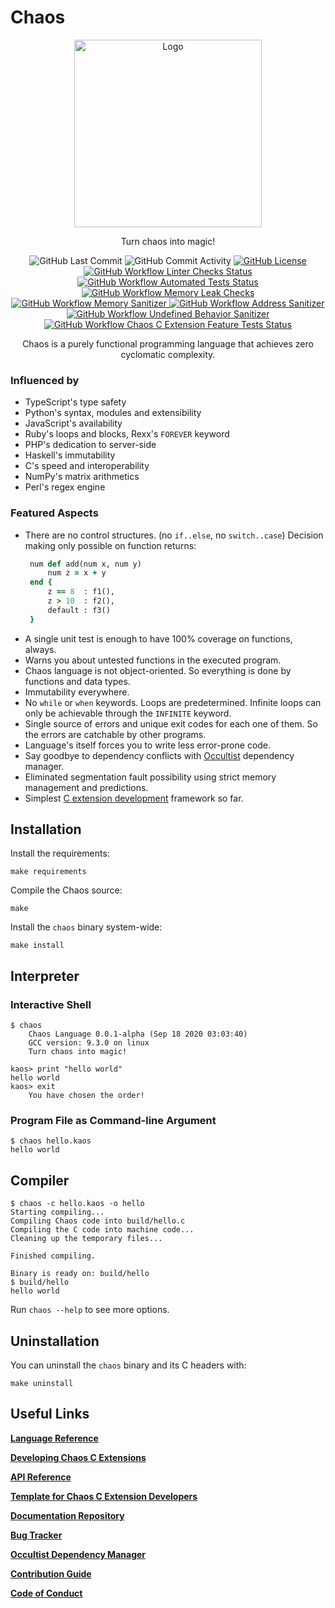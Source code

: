 # Chaos

<p align="center">
  <img src="https://chaos-lang.org/img/chaos_logo.png" alt="Logo" height="300px"/>
</p>

<p align="center">
    Turn chaos into magic!
</p>
<p align="center">
    <img alt="GitHub Last Commit" src="https://img.shields.io/github/last-commit/chaos-lang/chaos?logo=GitHub&style=flat-square">
    <img alt="GitHub Commit Activity" src="https://img.shields.io/github/commit-activity/m/chaos-lang/chaos?logo=GitHub&style=flat-square">
    <a href="https://github.com/chaos-lang/chaos/blob/master/LICENSE">
        <img alt="GitHub License" src="https://img.shields.io/github/license/chaos-lang/chaos?logo=GitHub&style=flat-square">
    </a>
    <a href="https://github.com/chaos-lang/chaos/actions?query=workflow%3A%22Linter+Checks%22">
        <img alt="GitHub Workflow Linter Checks Status" src="https://img.shields.io/github/workflow/status/chaos-lang/chaos/Linter%20Checks?logo=GitHub&label=linter%20checks&style=flat-square">
    </a>
    <a href="https://github.com/chaos-lang/chaos/actions?query=workflow%3A%22Automated+Tests%22">
        <img alt="GitHub Workflow Automated Tests Status" src="https://img.shields.io/github/workflow/status/chaos-lang/chaos/Automated%20Tests?logo=GitHub&label=automated%20tests&style=flat-square">
    </a>
    <a href="https://github.com/chaos-lang/chaos/actions?query=workflow%3A%22Memory+Leak+Checks%22">
        <img alt="GitHub Workflow Memory Leak Checks" src="https://img.shields.io/github/workflow/status/chaos-lang/chaos/Memory%20Leak%20Checks?logo=GitHub&label=memcheck&style=flat-square">
    </a>
    <a href="https://github.com/chaos-lang/chaos/actions?query=workflow%3A%22Memory+Sanitizer%22">
        <img alt="GitHub Workflow Memory Sanitizer" src="https://img.shields.io/github/workflow/status/chaos-lang/chaos/Memory%20Sanitizer?logo=GitHub&label=memory%20sanitizer&style=flat-square">
    </a>
    <a href="https://github.com/chaos-lang/chaos/actions?query=workflow%3A%22Address+Sanitizer%22">
        <img alt="GitHub Workflow Address Sanitizer" src="https://img.shields.io/github/workflow/status/chaos-lang/chaos/Address%20Sanitizer?logo=GitHub&label=address%20sanitizer&style=flat-square">
    </a>
    <a href="https://github.com/chaos-lang/chaos/actions?query=workflow%3A%22Undefined+Behavior+Sanitizer%22">
        <img alt="GitHub Workflow Undefined Behavior Sanitizer" src="https://img.shields.io/github/workflow/status/chaos-lang/chaos/Undefined%20Behavior%20Sanitizer?logo=GitHub&label=undefined%20behavior%20sanitizer&style=flat-square">
    </a>
    <a href="https://github.com/chaos-lang/chaos/actions?query=workflow%3A%22Chaos+C+Extension+Feature+Tests%22">
        <img alt="GitHub Workflow Chaos C Extension Feature Tests Status" src="https://img.shields.io/github/workflow/status/chaos-lang/chaos/Chaos%20C%20Extension%20Feature%20Tests?logo=GitHub&label=Chaos%20C%20Extension%20Feature&style=flat-square">
    </a>
</p>
<p align="center">
    Chaos is a purely functional programming language that achieves zero cyclomatic complexity.
</p>

### Influenced by

 - TypeScript's type safety
 - Python's syntax, modules and extensibility
 - JavaScript's availability
 - Ruby's loops and blocks, Rexx's `FOREVER` keyword
 - PHP's dedication to server-side
 - Haskell's immutability
 - C's speed and interoperability
 - NumPy's matrix arithmetics
 - Perl's regex engine

### Featured Aspects

 - There are no control structures. (no `if..else`, no `switch..case`) Decision making only possible on function returns:
   ```ruby
    num def add(num x, num y)
        num z = x + y
    end {
        z == 8  : f1(),
        z > 10  : f2(),
        default : f3()
    }
   ```
 - A single unit test is enough to have 100% coverage on functions, always.
 - Warns you about untested functions in the executed program.
 - Chaos language is not object-oriented. So everything is done by functions and data types.
 - Immutability everywhere.
 - No `while` or `when` keywords. Loops are predetermined. Infinite loops can only be achievable through the `INFINITE` keyword.
 - Single source of errors and unique exit codes for each one of them. So the errors are catchable by other programs.
 - Language's itself forces you to write less error-prone code.
 - Say goodbye to dependency conflicts with [Occultist](https://occultist.io/) dependency manager.
 - Eliminated segmentation fault possibility using strict memory management and predictions.
 - Simplest [C extension development](https://chaos-lang.org/docs/16_chaos_c_extensions_development) framework so far.

## Installation

Install the requirements:

```shell
make requirements
```

Compile the Chaos source:

```shell
make
```

Install the `chaos` binary system-wide:

```shell
make install
```

## Interpreter

### Interactive Shell

```shell
$ chaos
    Chaos Language 0.0.1-alpha (Sep 18 2020 03:03:40)
    GCC version: 9.3.0 on linux
    Turn chaos into magic!

kaos> print "hello world"
hello world
kaos> exit
    You have chosen the order!
```

### Program File as Command-line Argument

```shell
$ chaos hello.kaos
hello world
```

## Compiler

```shell
$ chaos -c hello.kaos -o hello
Starting compiling...
Compiling Chaos code into build/hello.c
Compiling the C code into machine code...
Cleaning up the temporary files...

Finished compiling.

Binary is ready on: build/hello
$ build/hello
hello world
```

Run `chaos --help` to see more options.

## Uninstallation

You can uninstall the `chaos` binary and its C headers with:

```shell
make uninstall
```

## Useful Links

[**Language Reference**](https://chaos-lang.org/docs/04_primitive-data-types)

[**Developing Chaos C Extensions**](https://chaos-lang.org/docs/16_chaos_c_extensions_development)

[**API Reference**](https://chaos-lang.org/docs/api)

[**Template for Chaos C Extension Developers**](https://github.com/chaos-lang/template)

[**Documentation Repository**](https://github.com/chaos-lang/chaos-lang.org)

[**Bug Tracker**](https://github.com/chaos-lang/chaos/issues)

[**Occultist Dependency Manager**](https://github.com/chaos-lang/occultist)

[**Contribution Guide**](https://github.com/chaos-lang/chaos/blob/master/CONTRIBUTING.md)

[**Code of Conduct**](https://github.com/chaos-lang/chaos/blob/master/CODE_OF_CONDUCT.md)
